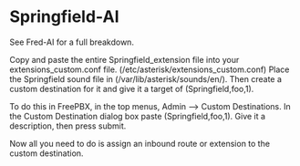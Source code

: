 # Springfield-AI

See Fred-AI for a full breakdown.

Copy and paste the entire Springfield_extension file into your extensions_custom.conf file. (/etc/asterisk/extensions_custom.conf) Place the Springfield sound file in (/var/lib/asterisk/sounds/en/). Then create a custom destination for it and give it a target of (Springfield,foo,1).

To do this in FreePBX, in the top menus, Admin –> Custom Destinations. In the Custom Destination dialog box paste (Springfield,foo,1). Give it a description, then press submit.

Now all you need to do is assign an inbound route or extension to the custom destination.
